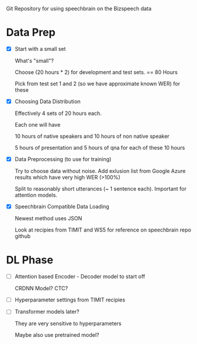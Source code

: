 Git Repository for using speechbrain on the Bizspeech data

# Data Prep

- [X]  Start with a small set

    What's "small"?

    Choose (20 hours * 2) for development and test sets.  == 80 Hours

    Pick from test set 1 and 2 (so we have approximate known WER) for these

- [X]  Choosing Data Distribution

    Effectively 4 sets of 20 hours each.

    Each one will have

    10 hours of native speakers and 10 hours of non native speaker

    5 hours of presentation and 5 hours of qna for each of these 10 hours

- [x]  Data Preprocessing (to use for training)

    Try to choose data without noise. Add exlusion list from Google Azure results which have very high WER (>100%)

    Split to reasonably short utterances (~ 1 sentence each). Important for attention models.

- [x]  Speechbrain Compatible Data Loading

    Newest method uses JSON

    Look at recipies from TIMIT and WS5 for reference on speechbrain repo github

# DL Phase

- [ ]  Attention based Encoder - Decoder model to start off

    CRDNN Model? CTC?

- [ ]  Hyperparameter settings from TIMIT recipies
- [ ]  Transformer models later?

    They are very sensitive to hyperparameters

    Maybe also use pretrained model?
